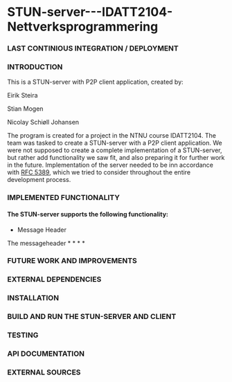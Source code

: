 # STUN-server---IDATT2104-Nettverksprogrammering

### LAST CONTINIOUS INTEGRATION / DEPLOYMENT

### INTRODUCTION

This is a STUN-server with P2P client application, created by:

Eirik Steira

Stian Mogen

Nicolay Schiøll Johansen

The program is created for a project in the NTNU course IDATT2104. The team was tasked to create a STUN-server with a P2P client application.
We were not supposed to create a complete implementation of a STUN-server, but rather add functionality we saw fit, and also preparing it for further work in the future.
Implementation of the server needed to be inn accordance with [RFC 5389](https://tools.ietf.org/html/rfc5389), which we tried to consider throughout the entire development process.

### IMPLEMENTED FUNCTIONALITY

#### The STUN-server supports the following functionality:
* Message Header

The messageheader 
*
*
*
*

### FUTURE WORK AND IMPROVEMENTS

### EXTERNAL DEPENDENCIES

### INSTALLATION

### BUILD AND RUN THE STUN-SERVER AND CLIENT

### TESTING

### API DOCUMENTATION

### EXTERNAL SOURCES 

